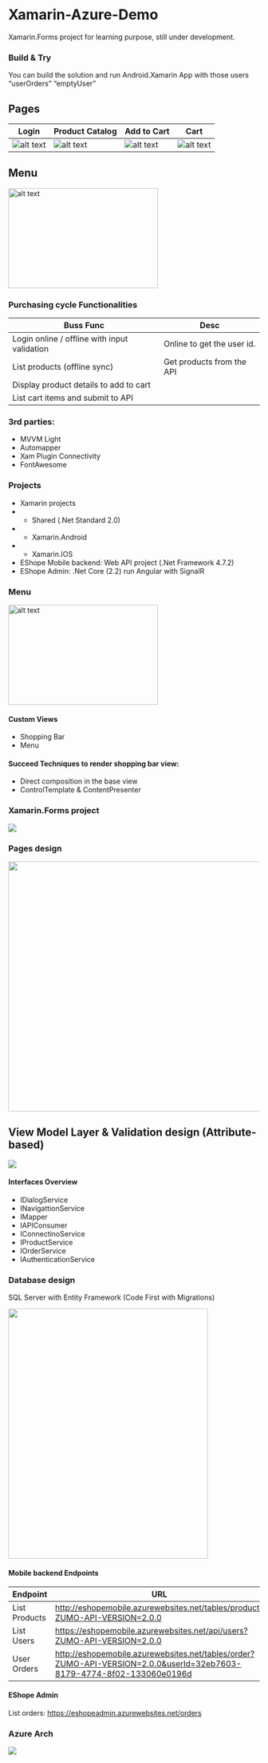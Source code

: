 # Xamarin-Azure-Demo
Xamarin.Forms project for learning purpose, still under development.

### Build & Try
You can build the solution and run Android.Xamarin App with those users “userOrders” “emptyUser”

## Pages
| Login | Product Catalog | Add to Cart | Cart |
|--|--|--|--|
|![alt text](https://github.com/abdoemad/Xamarin-Azure-Demo/blob/master/screenshots/login.png)|![alt text](https://github.com/abdoemad/Xamarin-Azure-Demo/blob/master/screenshots/product-catalog.png)|![alt text](https://github.com/abdoemad/Xamarin-Azure-Demo/blob/master/screenshots/add-to-cart.png)|![alt text](https://github.com/abdoemad/Xamarin-Azure-Demo/blob/master/screenshots/cart.png)|

## Menu
<img src="https://github.com/abdoemad/Xamarin-Azure-Demo/blob/master/screenshots/menu.jpeg" alt="alt text" width="300" height="200">

### Purchasing cycle Functionalities
| Buss Func | Desc|
|--|--|
| Login online / offline with input validation	| Online to get the user id. |
| List products  (offline sync)	| Get products from the API |
| Display product details to add to cart | |
| List cart items and submit to API| |

### 3rd parties:
-	MVVM Light
-	Automapper
-	Xam Plugin Connectivity
-	FontAwesome

### Projects
- Xamarin projects
- - Shared (.Net Standard 2.0)
- - Xamarin.Android 
- - Xamarin.IOS
- EShope Mobile backend: Web API project (.Net Framework 4.7.2)
- EShope Admin: .Net Core (2.2) run Angular with SignalR

### Menu
<img src="https://github.com/abdoemad/Xamarin-Azure-Demo/blob/master/screenshots/menu.jpeg" alt="alt text" width="300" height="200">

#### Custom Views
-	Shopping Bar
-	Menu

#### Succeed Techniques to render shopping bar view:
-	Direct composition in the base view
-	ControlTemplate & ContentPresenter

### Xamarin.Forms project
<img src="https://github.com/abdoemad/Xamarin-Azure-Demo/blob/master/design%20arch%20images/xamarin-skeleton.png">

### Pages design
<img src="https://github.com/abdoemad/Xamarin-Azure-Demo/blob/master/design%20arch%20images/pages%20design.png" width="600" height="500">

## View Model Layer & Validation design (Attribute-based)
<img src="https://github.com/abdoemad/Xamarin-Azure-Demo/blob/master/design%20arch%20images/vm_and_validation.png">

#### Interfaces Overview
-	IDialogService
-	INavigattionService
-	IMapper
-	IAPIConsumer
-	IConnectinoService
-	IProductService
-	IOrderService
-	IAuthenticationService

### Database design
SQL Server with Entity Framework (Code First with Migrations)

<img src="https://github.com/abdoemad/Xamarin-Azure-Demo/blob/master/design%20arch%20images/db-diagram.PNG" width="400" height="500">

#### Mobile backend Endpoints
| Endpoint | URL |
|--|--|
| List Products | http://eshopemobile.azurewebsites.net/tables/product?ZUMO-API-VERSION=2.0.0 |
| List Users | https://eshopemobile.azurewebsites.net/api/users?ZUMO-API-VERSION=2.0.0 |
| User Orders | http://eshopemobile.azurewebsites.net/tables/order?ZUMO-API-VERSION=2.0.0&userId=32eb7603-8179-4774-8f02-133060e0196d |

#### EShope Admin 
List orders: https://eshopeadmin.azurewebsites.net/orders

### Azure Arch
<img src="https://github.com/abdoemad/Xamarin-Azure-Demo/blob/master/design%20arch%20images/azure.png">
